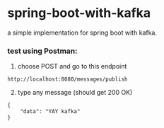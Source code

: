 # spring-boot-with-kafka
a simple implementation for spring boot with kafka.

### test using Postman: 

1. choose POST and go to this endpoint
```
http://localhost:8080/messages/publish
```

2. type any message (should get 200 OK)
```
{
    "data": "YAY kafka"
}
```
